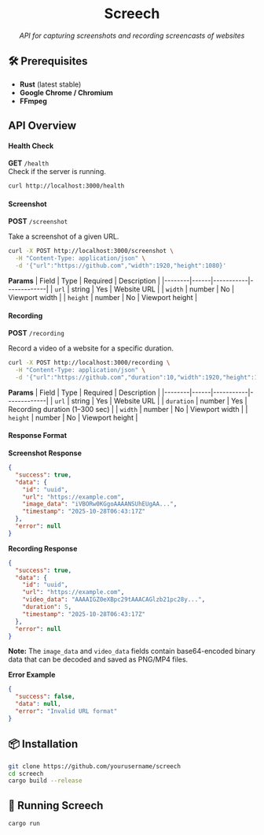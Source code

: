 <h1 align="center">Screech</h1>

<p align="center"><em>API for capturing screenshots and recording screencasts of websites</em></p>


## 🛠️ Prerequisites

- **Rust** (latest stable)
- **Google Chrome / Chromium**
- **FFmpeg**

## API Overview

#### Health Check

**GET** `/health`  
Check if the server is running.

```bash
curl http://localhost:3000/health
```

#### Screenshot

**POST** `/screenshot`

Take a screenshot of a given URL.

```bash
curl -X POST http://localhost:3000/screenshot \
  -H "Content-Type: application/json" \
  -d '{"url":"https://github.com","width":1920,"height":1080}'
```

**Params**
| Field | Type | Required | Description |
|--------|------|-----------|-------------|
| `url` | string | Yes | Website URL |
| `width` | number | No | Viewport width |
| `height` | number | No | Viewport height |


#### Recording

**POST** `/recording`

Record a video of a website for a specific duration.

```bash
curl -X POST http://localhost:3000/recording \
  -H "Content-Type: application/json" \
  -d '{"url":"https://github.com","duration":10,"width":1920,"height":1080}'
```

**Params**
| Field | Type | Required | Description |
|--------|------|-----------|-------------|
| `url` | string | Yes | Website URL |
| `duration` | number | Yes | Recording duration (1–300 sec) |
| `width` | number | No | Viewport width |
| `height` | number | No | Viewport height |


#### Response Format

**Screenshot Response**
```json
{
  "success": true,
  "data": {
    "id": "uuid",
    "url": "https://example.com",
    "image_data": "iVBORw0KGgoAAAANSUhEUgAA...",
    "timestamp": "2025-10-28T06:43:17Z"
  },
  "error": null
}
```

**Recording Response**
```json
{
  "success": true,
  "data": {
    "id": "uuid",
    "url": "https://example.com",
    "video_data": "AAAAIGZ0eXBpc29tAAACAGlzb21pc28y...",
    "duration": 5,
    "timestamp": "2025-10-28T06:43:17Z"
  },
  "error": null
}
```

**Note:** The `image_data` and `video_data` fields contain base64-encoded binary data that can be decoded and saved as PNG/MP4 files.

**Error Example**

```json
{
  "success": false,
  "data": null,
  "error": "Invalid URL format"
}
```

## 📦 Installation

```bash
git clone https://github.com/yourusername/screech
cd screech
cargo build --release
```

## 🚀 Running Screech
```
cargo run
```
